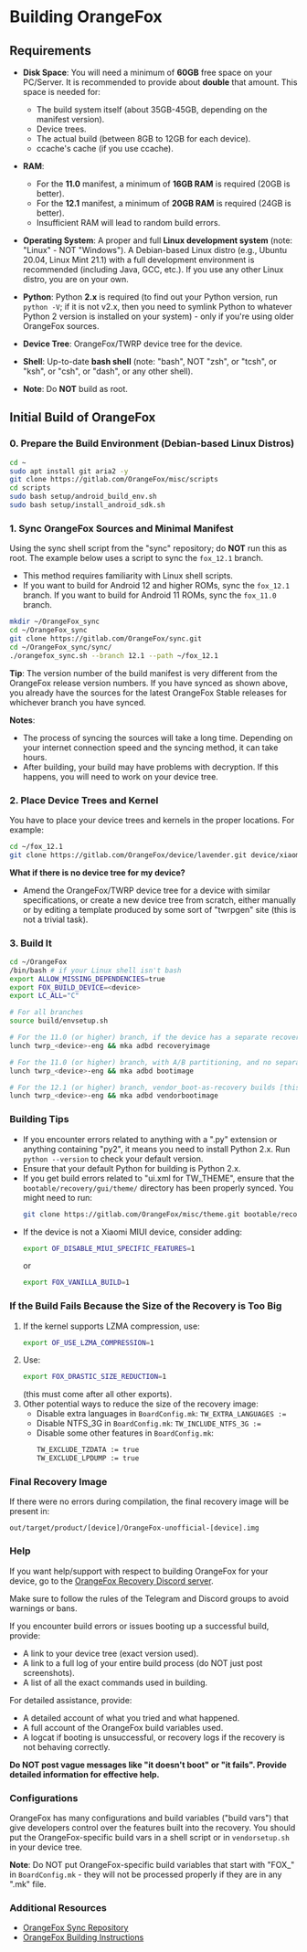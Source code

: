 # Building OrangeFox

## Requirements
- **Disk Space**: You will need a minimum of **60GB** free space on your PC/Server. It is recommended to provide about **double** that amount. This space is needed for:
  - The build system itself (about 35GB-45GB, depending on the manifest version).
  - Device trees.
  - The actual build (between 8GB to 12GB for each device).
  - ccache's cache (if you use ccache).

- **RAM**: 
  - For the **11.0** manifest, a minimum of **16GB RAM** is required (20GB is better).
  - For the **12.1** manifest, a minimum of **20GB RAM** is required (24GB is better).
  - Insufficient RAM will lead to random build errors.

- **Operating System**: A proper and full **Linux development system** (note: "Linux" - NOT "Windows"). A Debian-based Linux distro (e.g., Ubuntu 20.04, Linux Mint 21.1) with a full development environment is recommended (including Java, GCC, etc.). If you use any other Linux distro, you are on your own.

- **Python**: Python **2.x** is required (to find out your Python version, run `python -V`; if it is not v2.x, then you need to symlink Python to whatever Python 2 version is installed on your system) - only if you're using older OrangeFox sources.

- **Device Tree**: OrangeFox/TWRP device tree for the device.

- **Shell**: Up-to-date **bash shell** (note: "bash", NOT "zsh", or "tcsh", or "ksh", or "csh", or "dash", or any other shell).

- **Note**: Do **NOT** build as root.

## Initial Build of OrangeFox

### 0. Prepare the Build Environment (Debian-based Linux Distros)
```bash
cd ~
sudo apt install git aria2 -y
git clone https://gitlab.com/OrangeFox/misc/scripts
cd scripts
sudo bash setup/android_build_env.sh
sudo bash setup/install_android_sdk.sh
```

### 1. Sync OrangeFox Sources and Minimal Manifest
Using the sync shell script from the "sync" repository; do **NOT** run this as root. The example below uses a script to sync the `fox_12.1` branch.

- This method requires familiarity with Linux shell scripts.
- If you want to build for Android 12 and higher ROMs, sync the `fox_12.1` branch. If you want to build for Android 11 ROMs, sync the `fox_11.0` branch.

```bash
mkdir ~/OrangeFox_sync
cd ~/OrangeFox_sync
git clone https://gitlab.com/OrangeFox/sync.git
cd ~/OrangeFox_sync/sync/
./orangefox_sync.sh --branch 12.1 --path ~/fox_12.1
```

**Tip**: The version number of the build manifest is very different from the OrangeFox release version numbers. If you have synced as shown above, you already have the sources for the latest OrangeFox Stable releases for whichever branch you have synced.

**Notes**:
- The process of syncing the sources will take a long time. Depending on your internet connection speed and the syncing method, it can take hours.
- After building, your build may have problems with decryption. If this happens, you will need to work on your device tree.

### 2. Place Device Trees and Kernel
You have to place your device trees and kernels in the proper locations. For example:
```bash
cd ~/fox_12.1
git clone https://gitlab.com/OrangeFox/device/lavender.git device/xiaomi/lavender
```

**What if there is no device tree for my device?**
- Amend the OrangeFox/TWRP device tree for a device with similar specifications, or create a new device tree from scratch, either manually or by editing a template produced by some sort of "twrpgen" site (this is not a trivial task).

### 3. Build It
```bash
cd ~/OrangeFox
/bin/bash # if your Linux shell isn't bash
export ALLOW_MISSING_DEPENDENCIES=true
export FOX_BUILD_DEVICE=<device>
export LC_ALL="C"

# For all branches
source build/envsetup.sh

# For the 11.0 (or higher) branch, if the device has a separate recovery partition
lunch twrp_<device>-eng && mka adbd recoveryimage

# For the 11.0 (or higher) branch, with A/B partitioning, and no separate recovery partition
lunch twrp_<device>-eng && mka adbd bootimage

# For the 12.1 (or higher) branch, vendor_boot-as-recovery builds [this is highly experimental and unsupported!]
lunch twrp_<device>-eng && mka adbd vendorbootimage
```

### Building Tips
- If you encounter errors related to anything with a ".py" extension or anything containing "py2", it means you need to install Python 2.x. Run `python --version` to check your default version.
- Ensure that your default Python for building is Python 2.x.
- If you get build errors related to "ui.xml for TW_THEME", ensure that the `bootable/recovery/gui/theme/` directory has been properly synced. You might need to run:
  ```bash
  git clone https://gitlab.com/OrangeFox/misc/theme.git bootable/recovery/gui/theme
  ```
- If the device is not a Xiaomi MIUI device, consider adding:
  ```bash
  export OF_DISABLE_MIUI_SPECIFIC_FEATURES=1
  ```
  or
  ```bash
  export FOX_VANILLA_BUILD=1
  ```

### If the Build Fails Because the Size of the Recovery is Too Big
1. If the kernel supports LZMA compression, use:
   ```bash
   export OF_USE_LZMA_COMPRESSION=1
   ```
2. Use:
   ```bash
   export FOX_DRASTIC_SIZE_REDUCTION=1
   ```
   (this must come after all other exports).
3. Other potential ways to reduce the size of the recovery image:
   - Disable extra languages in `BoardConfig.mk`: `TW_EXTRA_LANGUAGES :=`
   - Disable NTFS_3G in `BoardConfig.mk`: `TW_INCLUDE_NTFS_3G :=`
   - Disable some other features in `BoardConfig.mk`:
     ```bash
     TW_EXCLUDE_TZDATA := true
     TW_EXCLUDE_LPDUMP := true
     ```

### Final Recovery Image
If there were no errors during compilation, the final recovery image will be present in:
```
out/target/product/[device]/OrangeFox-unofficial-[device].img
```

### Help
If you want help/support with respect to building OrangeFox for your device, go to the [OrangeFox Recovery Discord server](https://wiki.orangefox.tech/en/dev/building).

Make sure to follow the rules of the Telegram and Discord groups to avoid warnings or bans.

If you encounter build errors or issues booting up a successful build, provide:
- A link to your device tree (exact version used).
- A link to a full log of your entire build process (do NOT just post screenshots).
- A list of all the exact commands used in building.

For detailed assistance, provide:
- A detailed account of what you tried and what happened.
- A full account of the OrangeFox build variables used.
- A logcat if booting is unsuccessful, or recovery logs if the recovery is not behaving correctly.

**Do NOT post vague messages like "it doesn't boot" or "it fails". Provide detailed information for effective help.**

### Configurations
OrangeFox has many configurations and build variables ("build vars") that give developers control over the features built into the recovery. You should put the OrangeFox-specific build vars in a shell script or in `vendorsetup.sh` in your device tree.

**Note**: Do NOT put OrangeFox-specific build variables that start with "FOX_" in `BoardConfig.mk` - they will not be processed properly if they are in any ".mk" file.

### Additional Resources
- [OrangeFox Sync Repository](https://gitlab.com/OrangeFox/sync)
- [OrangeFox Building Instructions](https://wiki.orangefox.tech/en/dev/building)